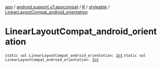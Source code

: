 [app](../../../index.md) / [android.support.v7.appcompat](../../index.md) / [R](../index.md) / [styleable](index.md) / [LinearLayoutCompat_android_orientation](.)

# LinearLayoutCompat_android_orientation

`static val LinearLayoutCompat_android_orientation: `[`Int`](https://kotlinlang.org/api/latest/jvm/stdlib/kotlin/-int/index.html)
`static val LinearLayoutCompat_android_orientation: `[`Int`](https://kotlinlang.org/api/latest/jvm/stdlib/kotlin/-int/index.html)